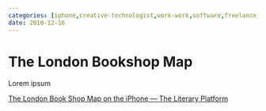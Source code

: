 ```yaml
---
categories: [iphone,creative-technologist,work-work,software,freelance,art,artistic-collaborator,language]
date: 2010-12-16
---
```


# The London Bookshop Map

Lorem ipsum

[The London Book Shop Map on the iPhone — The Literary Platform](https://theliteraryplatform.com/news/2013/12/the-london-book-shop-map-on-the-iphone/)